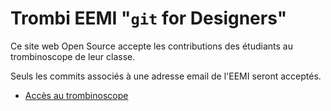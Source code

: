 # Trombi EEMI "`git` for Designers"

Ce site web Open Source accepte les contributions des étudiants au trombinoscope de leur classe.

Seuls les commits associés à une adresse email de l'EEMI seront acceptés.

- [Accès au trombinoscope](https://eemi-aj.github.io/trombi/index.html)
